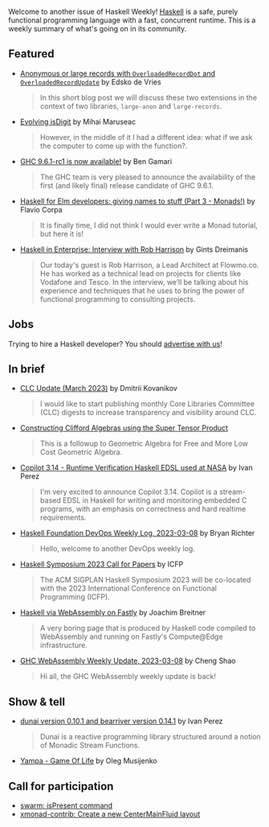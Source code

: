Welcome to another issue of Haskell Weekly!
[Haskell](https://www.haskell.org) is a safe, purely functional programming language with a fast, concurrent runtime.
This is a weekly summary of what's going on in its community.

## Featured

- [Anonymous or large records with `OverloadedRecordDot` and `OverloadedRecordUpdate`](https://well-typed.com/blog/2023/03/overloaded-anon-large-records/) by Edsko de Vries
  > In this short blog post we will discuss these two extensions in the context of two libraries, `large-anon` and `large-records`.

- [Evolving isDigit](https://mihai.page/evolving-is-digit/) by Mihai Maruseac
  > However, in the middle of it I had a different idea: what if we ask the computer to come up with the function?.

- [GHC 9.6.1-rc1 is now available!](https://discourse.haskell.org/t/ghc-9-6-1-rc1-is-now-available/5914?u=taylorfausak) by Ben Gamari
  > The GHC team is very pleased to announce the availability of the first (and likely final) release candidate of GHC 9.6.1.

- [Haskell for Elm developers: giving names to stuff (Part 3 - Monads!)](https://flaviocorpa.com/haskell-for-elm-developers-giving-names-to-stuff-part-3-monads.html) by Flavio Corpa
  > It is finally time, I did not think I would ever write a Monad tutorial, but here it is!

- [Haskell in Enterprise: Interview with Rob Harrison](https://serokell.io/blog/haskell-in-enterprise-interview-with-rob-harrison) by Gints Dreimanis
  > Our today's guest is Rob Harrison, a Lead Architect at Flowmo.co. He has worked as a technical lead on projects for clients like Vodafone and Tesco. In the interview, we’ll be talking about his experience and techniques that he uses to bring the power of functional programming to consulting projects.

## Jobs

Trying to hire a Haskell developer?
You should [advertise with us](https://haskellweekly.news/advertising.html)!

## In brief

- [CLC Update (March 2023)](https://discourse.haskell.org/t/clc-update-march-2023/5920?u=taylorfausak) by Dmitrii Kovanikov
  > I would like to start publishing monthly Core Libraries Committee (CLC) digests to increase transparency and visibility around CLC.

- [Constructing Clifford Algebras using the Super Tensor Product](http://blog.sigfpe.com/2023/03/constructing-clifford-algebras-using.html)
  > This is a followup to Geometric Algebra for Free and More Low Cost Geometric Algebra.

- [Copilot 3.14 - Runtime Verification Haskell EDSL used at NASA](https://discourse.haskell.org/t/ann-copilot-3-14-runtime-verification-haskell-edsl-used-at-nasa/5948?u=taylorfausak) by Ivan Perez
  > I'm very excited to announce Copilot 3.14. Copilot is a stream-based EDSL in Haskell for writing and monitoring embedded C programs, with an emphasis on correctness and hard realtime requirements.

- [Haskell Foundation DevOps Weekly Log, 2023-03-08](https://discourse.haskell.org/t/haskell-foundation-devops-weekly-log-2023-03-08/5943?u=taylorfausak) by Bryan Richter
  > Hello, welcome to another DevOps weekly log.

- [Haskell Symposium 2023 Call for Papers](https://icfp23.sigplan.org/home/haskellsymp-2023#Call-for-Papers) by ICFP
  > The ACM SIGPLAN Haskell Symposium 2023 will be co-located with the 2023 International Conference on Functional Programming (ICFP).

- [Haskell via WebAssembly on Fastly](https://discourse.haskell.org/t/haskell-via-webassembly-on-fastly/5937?u=taylorfausak) by Joachim Breitner
  > A very boring page that is produced by Haskell code compiled to WebAssembly and running on Fastly's Compute@Edge infrastructure.

- [GHC WebAssembly Weekly Update, 2023-03-08](https://discourse.haskell.org/t/ghc-webassembly-weekly-update-2023-03-08/5946?u=taylorfausak) by Cheng Shao
  > Hi all, the GHC WebAssembly weekly update is back!

## Show & tell

- [dunai version 0.10.1 and bearriver version 0.14.1](https://np.reddit.com/r/haskell/comments/11kpf87/ann_dunai0101_and_bearriver0141/) by Ivan Perez
  > Dunai is a reactive programming library structured around a notion of Monadic Stream Functions.

- [Yampa - Game Of Life](https://github.com/Poselsky/Yampa-Game-Of-Life/tree/bcb6554a0e42e84f922491a02c819dd7740bc8ff) by Oleg Musijenko

## Call for participation

- [swarm: isPresent command](https://github.com/swarm-game/swarm/issues/1140)
- [xmonad-contrib: Create a new CenterMainFluid layout](https://github.com/xmonad/xmonad-contrib/issues/803)
